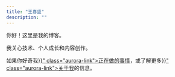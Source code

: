 ```yaml
---
title: "王春盛"
description: ""
---
```


<link rel="stylesheet" href="/css/aurora.css">

<div class="aurora-container" style="width: 100%; margin: 0 auto;">
  <div class="aurora-content">
    <div class="intro-text" style="margin-top: 0.6rem; max-width: 900px;">
      <p>你好！这里是我的博客。</p>
      <p>我关心技术、个人成长和内容创作。</p>
      <p>如果你好奇我<a href="{{< ref "now" >}}" class="aurora-link">正在做的事情</a>，或了解更多<a href="{{< ref "about" >}}" class="aurora-link">关于我</a>的信息。</p>
    </div>
  </div>
</div>


<script src="/js/Aurora.js" defer></script>
<script>
  // 确保页面完全加载后初始化Aurora效果
  document.addEventListener('DOMContentLoaded', function() {
    // 给浏览器一些时间来渲染DOM
    setTimeout(function() {
      const container = document.querySelector('.aurora-container');
      if (container) {
        // 确保容器尺寸适当
        function updateContainerSize() {
          // 设置为更宽更矮的尺寸
          const targetHeight = Math.min(window.innerHeight * 0.4, 300);
          container.style.height = targetHeight + 'px';
          container.style.width = '100%';
        }
        
        // 初始设置和窗口大小变化时更新
        updateContainerSize();
        window.addEventListener('resize', updateContainerSize);
      }
    }, 300);
  });
</script>
